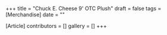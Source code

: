 +++
title = "Chuck E. Cheese 9' OTC Plush"
draft = false
tags = [Merchandise]
date = ""

[Article]
contributors = []
gallery = []
+++